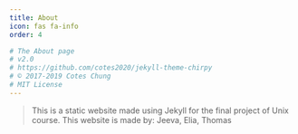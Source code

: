 ```yaml
---
title: About
icon: fas fa-info
order: 4

# The About page
# v2.0
# https://github.com/cotes2020/jekyll-theme-chirpy
# © 2017-2019 Cotes Chung
# MIT License
---
```



> This is a static website made using Jekyll for the final project of Unix course.
> This website is made by: Jeeva, Elia, Thomas
